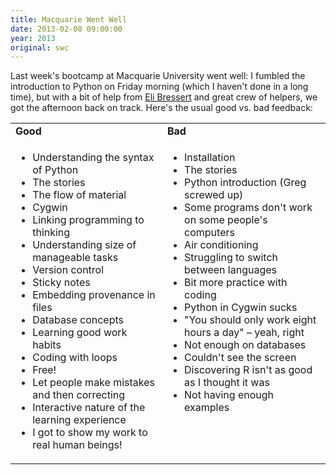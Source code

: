 ```yaml
---
title: Macquarie Went Well
date: 2013-02-08 09:00:00
year: 2013
original: swc
---
```

<p>Last week's bootcamp at Macquarie University went well: I fumbled the introduction to Python on Friday morning (which I haven't done in a long time), but with a bit of help from <a href="https://github.com/ebressert">Eli Bressert</a> and great crew of helpers, we got the afternoon back on track.  Here's the usual good vs. bad feedback:</p>
<table class="centered">
  <tr>
    <td><strong>Good</strong></td>
    <td><strong>Bad</strong></td>
  </tr>
  <tr>
    <td valign="top">
      <ul>
        <li>Understanding the syntax of Python</li>
        <li>The stories</li>
        <li>The flow of material</li>
        <li>Cygwin</li>
        <li>Linking programming to thinking</li>
        <li>Understanding size of manageable tasks</li>
        <li>Version control</li>
        <li>Sticky notes</li>
        <li>Embedding provenance in files</li>
        <li>Database concepts</li>
        <li>Learning good work habits</li>
        <li>Coding with loops</li>
        <li>Free!</li>
        <li>Let people make mistakes and then correcting</li>
        <li>Interactive nature of the learning experience</li>
        <li>I got to show my work to real human beings!</li>
      </ul>
    </td>
    <td valign="top">
      <ul>
        <li>Installation</li>
        <li>The stories</li>
        <li>Python introduction (Greg screwed up)</li>
        <li>Some programs don't work on some people's computers</li>
        <li>Air conditioning</li>
        <li>Struggling to switch between languages</li>
        <li>Bit more practice with coding</li>
        <li>Python in Cygwin sucks</li>
        <li>"You should only work eight hours a day" – yeah, right</li>
        <li>Not enough on databases</li>
        <li>Couldn't see the screen</li>
        <li>Discovering R isn't as good as I thought it was</li>
        <li>Not having enough examples</li>
      </ul>
    </td>
  </tr>
</table>
